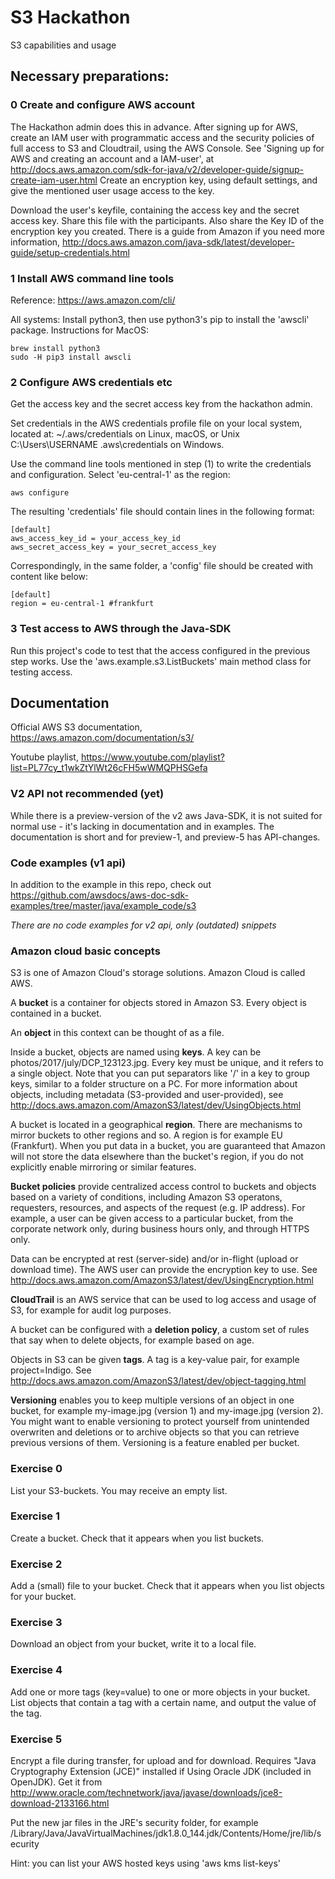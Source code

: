 # S3 Hackathon
S3 capabilities and usage

## Necessary preparations: ##

### 0 Create and configure AWS account ###
The Hackathon admin does this in advance.
After signing up for AWS, create an IAM user with programmatic access and the security policies of full access to S3 and Cloudtrail, using the AWS Console.
See 'Signing up for AWS and creating an account and a IAM-user', at http://docs.aws.amazon.com/sdk-for-java/v2/developer-guide/signup-create-iam-user.html
Create an encryption key, using default settings, and give the mentioned user usage access to the key.

Download the user's keyfile, containing the access key and the secret access key. Share this file with the participants. Also share the Key ID of the encryption key you created.
There is a guide from Amazon if you need more information, http://docs.aws.amazon.com/java-sdk/latest/developer-guide/setup-credentials.html

### 1 Install AWS command line tools ###

Reference: https://aws.amazon.com/cli/

All systems: Install python3, then use python3's pip to install the 'awscli' package.
Instructions for MacOS:

    brew install python3
    sudo -H pip3 install awscli

### 2 Configure AWS credentials etc ###
Get the access key and the secret access key from the hackathon admin.

Set credentials in the AWS credentials profile file on your local system, located at:
~/.aws/credentials on Linux, macOS, or Unix
C:\Users\USERNAME \.aws\credentials on Windows.

Use the command line tools mentioned in step (1) to write the credentials and configuration. 
Select 'eu-central-1' as the region:  
    
    aws configure

The resulting 'credentials' file should contain lines in the following format:

    [default]
    aws_access_key_id = your_access_key_id
    aws_secret_access_key = your_secret_access_key

Correspondingly, in the same folder, a 'config' file should be created with content like below: 
    
    [default]
    region = eu-central-1 #frankfurt
    
### 3 Test access to AWS through the Java-SDK ###
Run this project's code to test that the access configured in the previous step works. 
Use the 'aws.example.s3.ListBuckets' main method class for testing access. 

## Documentation ##
Official AWS S3 documentation, https://aws.amazon.com/documentation/s3/

Youtube playlist, https://www.youtube.com/playlist?list=PL77cy_t1wkZtYlWt26cFH5wWMQPHSGefa

### V2 API not recommended (yet) ###
While there is a preview-version of the v2 aws Java-SDK, it is not suited for normal use - it's lacking in documentation and in examples. The documentation is short and for preview-1, and preview-5 has API-changes.


### Code examples (v1 api) ###
In addition to the example in this repo, check out 
https://github.com/awsdocs/aws-doc-sdk-examples/tree/master/java/example_code/s3

*There are no code examples for v2 api, only (outdated) snippets*

### Amazon cloud basic concepts ### 
S3 is one of Amazon Cloud's storage solutions. 
Amazon Cloud is called AWS. 

A **bucket** is a container for objects stored in Amazon S3. Every object is contained in a bucket. 

An **object** in this context can be thought of as a file. 

Inside a bucket, objects are named using **keys**. A key can be photos/2017/july/DCP_123123.jpg. 
Every key must be unique, and it refers to a single object. 
Note that you can put separators like '/' in a key to group keys, similar to a folder structure on a PC.
For more information about objects, including metadata (S3-provided and user-provided), see http://docs.aws.amazon.com/AmazonS3/latest/dev/UsingObjects.html

A bucket is located in a geographical **region**. There are mechanisms to mirror buckets to other regions and so. 
A region is for example EU (Frankfurt). When you put data in a bucket, you are guaranteed that Amazon will not store the data elsewhere than the bucket's region, 
if you do not explicitly enable mirroring or similar features. 

**Bucket policies** provide centralized access control to buckets and objects based on a variety of conditions, including Amazon S3 operatons, 
requesters, resources, and aspects of the request (e.g. IP address). 
For example, a user can be given access to a particular bucket, from the corporate network only, during business hours only, and through HTTPS only. 

Data can be encrypted at rest (server-side) and/or in-flight (upload or download time). The AWS user can provide the encryption key to use. 
See http://docs.aws.amazon.com/AmazonS3/latest/dev/UsingEncryption.html

**CloudTrail** is an AWS service that can be used to log access and usage of S3, for example for audit log purposes. 

A bucket can be configured with a **deletion policy**, a custom set of rules that say when to delete objects, for example based on age. 

Objects in S3 can be given **tags**. A tag is a key-value pair, for example project=Indigo. 
See http://docs.aws.amazon.com/AmazonS3/latest/dev/object-tagging.html 

**Versioning** enables you to keep multiple versions of an object in one bucket, for example my-image.jpg (version 1) and 
my-image.jpg (version 2). You might want to enable versioning to protect yourself from unintended overwriten and deletions or to archive objects 
so that you can retrieve previous versions of them. Versioning is a feature enabled per bucket. 

### Exercise 0 ###
List your S3-buckets. You may receive an empty list. 

### Exercise 1 ###
Create a bucket. Check that it appears when you list buckets.
 
### Exercise 2 ###
Add a (small) file to your bucket. Check that it appears when you list objects for your bucket. 

### Exercise 3 ###
Download an object from your bucket, write it to a local file. 

### Exercise 4 ###
Add one or more tags (key=value) to one or more objects in your bucket. 
List objects that contain a tag with a certain name, and output the value of the tag.

### Exercise 5 ###
Encrypt a file during transfer, for upload and for download. 
Requires "Java Cryptography Extension (JCE)" installed if Using Oracle JDK (included in OpenJDK). 
Get it from http://www.oracle.com/technetwork/java/javase/downloads/jce8-download-2133166.html

Put the new jar files in the JRE's security folder, for example /Library/Java/JavaVirtualMachines/jdk1.8.0_144.jdk/Contents/Home/jre/lib/security

Hint: you can list your AWS hosted keys using 'aws kms list-keys'